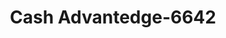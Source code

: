 ---
f_zip-code: 82601
f_state-code: WY
title: Cash Advantedge-6642
f_phone: 307-234-3405
f_city-only: Casper
f_address: 2151 E 12th Street Casper
f_location-unique-id: '6642'
slug: cash-advantedge-6642
updated-on: '2024-05-30T13:46:58.046Z'
created-on: '2024-05-30T13:36:59.803Z'
published-on: '2024-05-30T13:54:32.469Z'
f_city-state: cms/city/casper-wy.md
f_company: cms/company/cash-advantedge.md
f_state: cms/state/wyoming.md
layout: '[payday-loan].html'
tags: payday-loan
---